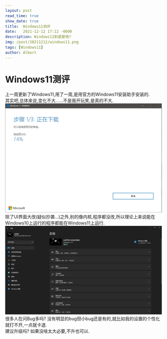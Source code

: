 ```yaml
---
layout: post
read_time: true
show_date: true
title:  Windows11测评
date:   2021-12-12 17:12 -0600
description: Windows11到底是啥?
img: /post/20211212/windows11.png
tags: [Windows11]
author: Albert
---
```

# Windows11测评
上一周更新了Windows11,用了一周,是用官方的Windows11安装助手安装的.  
其实吧,总体来说,变化不大......不是我开玩笑,是真的不大.
![image](..\assets\img\posts\20211212\Windows.png)
除了UI界面大改(疑似抄袭...)之外,别的像内核,程序都没改,所以理论上来说能在Windows10上运行的程序都能在Windows11上运行.  
![image](..\assets\img\posts\20211212\i.png)
很多人在问Bug多吗? 没有明显的bug但小bug还是有的,就比如我的设置的个性化就打不开,一点就卡退.  
建议升级吗?  如果没啥太大必要,不升也可以.